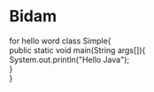 # Bidam
for hello word
class Simple{  
    public static void main(String args[]){  
     System.out.println("Hello Java");  
    }  
}  

